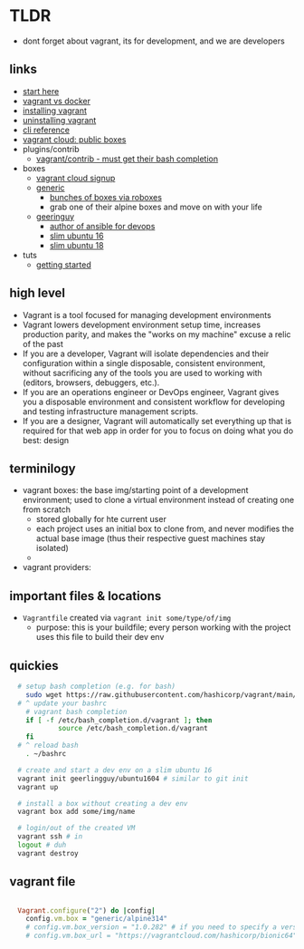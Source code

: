 # TLDR

- dont forget about vagrant, its for development, and we are developers

## links

- [start here](https://www.vagrantup.com/intro)
- [vagrant vs docker](https://www.vagrantup.com/intro/vs/docker)
- [installing vagrant](https://www.vagrantup.com/docs/installation)
- [uninstalling vagrant](https://www.vagrantup.com/docs/installation/uninstallation)
- [cli reference](https://www.vagrantup.com/docs/cli)
- [vagrant cloud: public boxes](https://app.vagrantup.com/boxes/search)
- plugins/contrib
  - [vagrant/contrib - must get their bash completion](https://github.com/hashicorp/vagrant/tree/main/contrib)
- boxes
  - [vagrant cloud signup](https://app.vagrantup.com/)
  - [generic](https://app.vagrantup.com/generic)
    - [bunches of boxes via roboxes](https://roboxes.org/)
    - grab one of their alpine boxes and move on with your life
  - [geeringuy](https://app.vagrantup.com/geerlingguy)
    - [author of ansible for devops](https://www.ansiblefordevops.com/)
    - [slim ubuntu 16](https://app.vagrantup.com/geerlingguy/boxes/ubuntu1604)
    - [slim ubuntu 18](https://app.vagrantup.com/geerlingguy/boxes/ubuntu2004)
- tuts
  - [getting started](https://learn.hashicorp.com/collections/vagrant/getting-started)

## high level

- Vagrant is a tool focused for managing development environments
- Vagrant lowers development environment setup time, increases production parity, and makes the "works on my machine" excuse a relic of the past
- If you are a developer, Vagrant will isolate dependencies and their configuration within a single disposable, consistent environment, without sacrificing any of the tools you are used to working with (editors, browsers, debuggers, etc.).
- If you are an operations engineer or DevOps engineer, Vagrant gives you a disposable environment and consistent workflow for developing and testing infrastructure management scripts.
- If you are a designer, Vagrant will automatically set everything up that is required for that web app in order for you to focus on doing what you do best: design

## terminilogy

- vagrant boxes: the base img/starting point of a development environment; used to clone a virtual environment instead of creating one from scratch
  - stored globally for hte current user
  - each project uses an initial box to clone from, and never modifies the actual base image (thus their respective guest machines stay isolated)
  -
- vagrant providers:

## important files & locations

- `Vagrantfile` created via `vagrant init some/type/of/img`
  - purpose: this is your buildfile; every person working with the project uses this file to build their dev env

## quickies

```sh
  # setup bash completion (e.g. for bash)
    sudo wget https://raw.githubusercontent.com/hashicorp/vagrant/main/contrib/bash/completion.sh -O /etc/bash_completion.d/vagrant
  # ^ update your bashrc
    # vagrant bash completion
    if [ -f /etc/bash_completion.d/vagrant ]; then
            source /etc/bash_completion.d/vagrant
    fi
  # ^ reload bash
    . ~/bashrc

  # create and start a dev env on a slim ubuntu 16
  vagrant init geerlingguy/ubuntu1604 # similar to git init
  vagrant up

  # install a box without creating a dev env
  vagrant box add some/img/name

  # login/out of the created VM
  vagrant ssh # in
  logout # duh
  vagrant destroy

```

## vagrant file

```rb

  Vagrant.configure("2") do |config|
    config.vm.box = "generic/alpine314"
    # config.vm.box_version = "1.0.282" # if you need to specify a version
    # config.vm.box_url = "https://vagrantcloud.com/hashicorp/bionic64" # if appropriate

```
